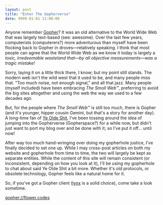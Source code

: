 ```yaml
---
layout: post
title: "Enter The Gopherverse"
date: 9999-01-01 12:00:00
---
```


Anyone remember [Gopher](https://en.wikipedia.org/wiki/Gopher_(protocol))? It was an old alternative to the World Wide Web that was largely text-based (see: awesome). Over the last few years, computerists (computerers?) more adventurous than myself have been flocking back to Gopher in droves—relatively speaking. I think that most people can agree that the World Wide Web as we know it today is largely a _toxic, irredeemable wasteland that—by all objective measurements—was a tragic mistake!_

Sorry, laying it on a little thick there, I know; but my point still stands. The modern web isn't the wild west that it used to be, and many people miss that. "Too much noise, not enough signal," and all that jazz. Many people (myself included) have been embracing _The Smoll Web&trade;_, preferring to avoid the big sites altogether and using the web the way we used to a few decades ago.

But, for the people where _The Smoll Web&trade;_ is still too much, there is Gopher (and it's younger, hipper cousin Gemini, but that's a story for another day). A long-time fan of [Ye Olde Shit](/2011/09/07/how-to-compile-envymud.html), I've been tossing around the idea of jumping into the Gopherverse (Gopherspace?) for a while now, but didn't just want to port my blog over and be done with it; so I've put it off... until now!

After way too much hand-wringing over doing my gopherhole justice, I've finally decided to set one up. While I may cross-post articles on both my website and gopherhole from time to time, the two will largely be kept as separate entities. While the content of this site will remain consistent (or inconsistent, depending on how you look at it), I'll be using my gopherhole to chat about said Ye Olde Shit a bit more. Whether it's old protocols, or obsolete technology, Gopher feels like a natural home for it.

So, if you've got a Gopher client ([lynx](https://lynx.browser.org/) is a solid choice), come take a look sometime.

[gopher://flower.codes](gopher://flower.codes)